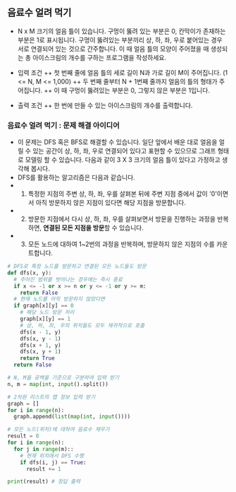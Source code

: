 ## 음료수 얼려 먹기
+ N x M 크기의 얼음 틀이 있습니다. 구멍이 뚫려 있는 부분은 0, 칸막이가 존재하는 부분은 1로 표시됩니다. 구멍이 뚫려있는 부분끼리 상, 하, 좌, 우로 붙어있는 경우 서로 연결되어 있는 것으로 간주합니다.
이 때 얼음 틀의 모양이 주어졌을 때 생성되는 총 아이스크림의 개수를 구하는 프로그램을 작성하세요.

+ 입력 조건 
++ 첫 번째 줄에 얼음 틀의 세로 길이 N과 가로 길이 M이 주어집니다. (1 <= N, M <= 1,000)
++ 두 번째 줄부터 N + 1번째 줄까지 얼음의 틀의 형태가 주어집니다.
++ 이 때 구멍이 뚫려있는 부분은 0, 그렇지 않은 부분은 1입니다.
+ 출력 조건
++ 한 번에 만들 수 있는 아이스크림의 개수를 출력합니다.

### 음료수 얼려 먹기 : 문제 해결 아이디어
+ 이 문제는 DFS 혹은 BFS로 해결할 수 있습니다. 일단 앞에서 배운 대로 얼음을 얼릴 수 있는 공간이 상, 하, 좌, 우로 연결되어 있다고 표현할 수 있으므로 그래프 형태로 모델링 할 수 있습니다. 다음과 같이 3 X 3 크기의 얼음 틀이 있다고 가정하고 생각해 봅시다.
+ DFS를 활용하는 알고리즘은 다음과 같습니다.
+ 1. 특정한 지점의 주변 상, 하, 좌, 우를 살펴본 뒤에 주변 지점 중에서 값이 '0'이면서 아직 방문하지 않은 지점이 있다면 해당 지점을 방문합니다.
+ 2. 방문한 지점에서 다시 상, 하, 좌, 우를 살펴보면서 방문을 진행하는 과정을 반복하면, **연결된 모든 지점을 방문**할 수 있습니다.
+ 3. 모든 노드에 대하여 1~2번의 과정을 반복하며, 방문하지 않은 지점의 수를 카운트합니다.

```python
# DFS로 특정 노드를 방문하고 연결된 모든 노드들도 방문
def dfs(x, y):
  # 주어진 범위를 벗어나는 경우에는 즉시 종료
  if x <= -1 or x >= n or y <= -1 or y >= m:
    return False
  # 현재 노드를 아직 방문하지 않았다면
  if graph[x][y] == 0
    # 해당 노드 방문 처리
    graph[x][y] == 1
    # 상, 하, 좌, 우의 위치들도 모두 재귀적으로 호출
    dfs(x - 1, y)
    dfs(x, y - 1)
    dfs(x + 1, y)
    dfs(x, y + 1)
    return True
  return False

# N, M을 공백을 기준으로 구분하여 입력 받기
n, m = map(int, input().split())

# 2차원 리스트의 맵 정보 입력 받기
graph = []
for i in range(n):
  graph.append(list(map(int, input())))

# 모든 노드(위치)에 대하여 음료수 채우기
result = 0
for i in range(n):
  for j in range(m)::
    # 현재 위치에서 DFS 수행
    if dfs(i, j) == True:
      result += 1

print(result) # 정답 출력
```

